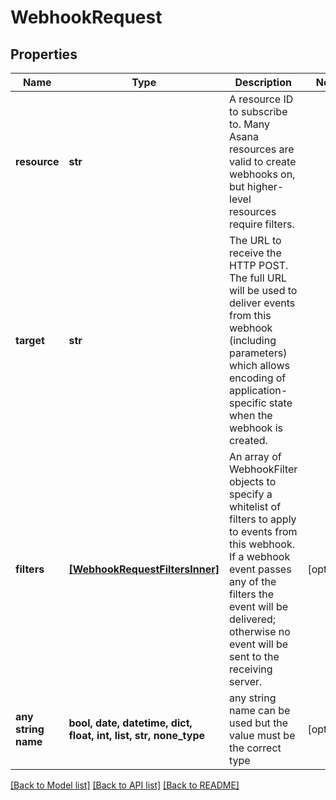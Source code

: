 # WebhookRequest


## Properties
Name | Type | Description | Notes
------------ | ------------- | ------------- | -------------
**resource** | **str** | A resource ID to subscribe to. Many Asana resources are valid to create webhooks on, but higher-level resources require filters. | 
**target** | **str** | The URL to receive the HTTP POST. The full URL will be used to deliver events from this webhook (including parameters) which allows encoding of application-specific state when the webhook is created. | 
**filters** | [**[WebhookRequestFiltersInner]**](WebhookRequestFiltersInner.md) | An array of WebhookFilter objects to specify a whitelist of filters to apply to events from this webhook. If a webhook event passes any of the filters the event will be delivered; otherwise no event will be sent to the receiving server. | [optional] 
**any string name** | **bool, date, datetime, dict, float, int, list, str, none_type** | any string name can be used but the value must be the correct type | [optional]

[[Back to Model list]](../README.md#documentation-for-models) [[Back to API list]](../README.md#documentation-for-api-endpoints) [[Back to README]](../README.md)


